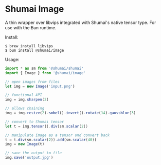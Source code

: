 # Shumai Image

A thin wrapper over libvips integrated with Shumai's native tensor type.
For use with the Bun runtime.

Install:

```
$ brew install libvips
$ bun install @shumai/image
```

Usage:

```javascript
import * as sm from '@shumai/shumai'
import { Image } from '@shumai/image'

// open images from files
let img = new Image('input.png')

// functional API
img = img.sharpen(2)

// allows chaining
img = img.resize(2).sobel().invert().rotate(14).gaussblur(3)

// convert to Shumai tensor
let t = img.tensor().div(sm.scalar(2))

// manipulate image as a tensor and convert back
t = t.div(sm.scalar(2)).add(sm.scalar(40))
img = new Image(t)

// save the output to file
img.save('output.jpg')
```
